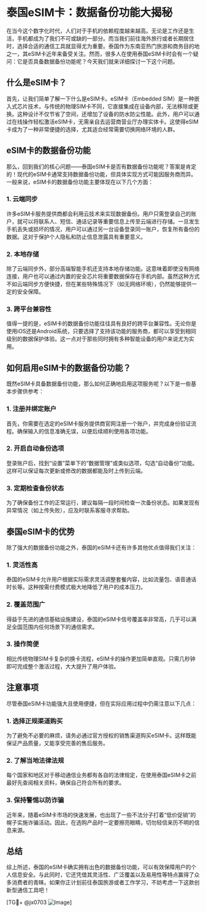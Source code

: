 # 泰国eSIM卡：数据备份功能大揭秘

在当今这个数字化时代，人们对于手机的依赖程度越来越高。无论是工作还是生活，手机都成为了我们不可或缺的一部分。而当我们前往海外旅行或者长期居住时，选择合适的通信工具就显得尤为重要。泰国作为东南亚热门旅游和商务目的地之一，其eSIM卡近年来备受关注。然而，很多人在使用泰国eSIM卡时会有一个疑问：它是否具备数据备份功能呢？今天我们就来详细探讨一下这个问题。

## 什么是eSIM卡？

首先，让我们简单了解一下什么是eSIM卡。eSIM卡（Embedded SIM）是一种嵌入式芯片技术，与传统的物理SIM卡不同，它直接集成在设备内部，无法移除或更换。这种设计不仅节省了空间，还增加了设备的防水防尘性能。此外，用户可以通过在线操作轻松激活eSIM卡，无需亲自去运营商营业厅办理实体卡。这使得eSIM卡成为了一种非常便捷的选择，尤其适合经常需要切换网络环境的人群。

## eSIM卡的数据备份功能

那么，回到我们的核心问题——泰国eSIM卡是否有数据备份功能呢？答案是肯定的！现代的eSIM卡通常支持数据备份功能，但具体实现方式可能因服务商而异。一般来说，eSIM卡的数据备份功能主要体现在以下几个方面：

### 1. **云端同步**
许多eSIM卡服务提供商都会利用云技术来实现数据备份。用户只需登录自己的账户，就可以将联系人、短信、通话记录等重要信息上传至云端进行存储。一旦发生手机丢失或损坏的情况，用户可以通过另一台设备登录同一账户，恢复所有备份的数据。这对于保护个人隐私和防止信息泄露具有重要意义。

### 2. **本地存储**
除了云端同步外，部分高端智能手机还支持本地存储功能。这意味着即使没有网络连接，用户也可以通过内置的安全芯片将重要数据保存在手机内部。虽然这种方式不如云端同步方便快捷，但在某些特殊情况下（如无网络环境），仍然能够提供一定的安全保障。

### 3. **跨平台兼容性**
值得一提的是，eSIM卡的数据备份功能往往具有良好的跨平台兼容性。无论你是使用iOS还是Android系统，只要选择了支持该功能的服务商，都可以享受到相同级别的数据保护体验。这一点对于那些同时拥有多种智能设备的用户来说尤为实用。

## 如何启用eSIM卡的数据备份功能？

既然eSIM卡具备数据备份功能，那么如何正确地启用这项服务呢？以下是一些基本步骤供参考：

### 1. **注册并绑定账户**
首先，你需要在选定的eSIM卡服务提供商官网注册一个账户，并完成身份验证流程。确保输入的信息准确无误，以便后续顺利使用各项功能。

### 2. **开启自动备份选项**
登录账户后，找到“设置”菜单下的“数据管理”或类似选项，勾选“自动备份”功能。这样可以保证每次更新或修改的数据都能及时上传到云端。

### 3. **定期检查备份状态**
为了确保备份工作的正常运行，建议每隔一段时间检查一次备份状态。如果发现有异常情况（如上传失败），应及时联系客服寻求帮助。

## 泰国eSIM卡的优势

除了强大的数据备份功能之外，泰国的eSIM卡还有许多其他优点值得我们关注：

### 1. **灵活性高**
泰国的eSIM卡允许用户根据实际需求灵活调整套餐内容，比如流量包、语音通话时长等。这种按需付费模式极大地降低了用户的成本压力。

### 2. **覆盖范围广**
得益于先进的通信基础设施建设，泰国的eSIM卡信号覆盖率非常高，几乎可以满足全国范围内任何场景下的通信需求。

### 3. **操作简便**
相比传统物理SIM卡复杂的换卡流程，eSIM卡的操作更加简单直观。只需几秒钟即可完成整个激活过程，大大提升了用户体验。

## 注意事项

尽管泰国eSIM卡功能强大且使用便捷，但在实际应用过程中仍需注意以下几点：

### 1. **选择正规渠道购买**
为了避免不必要的麻烦，请务必通过官方授权的销售渠道购买eSIM卡。这样既能保证产品质量，又能享受完善的售后服务。

### 2. **了解当地法律法规**
每个国家和地区对于移动通信业务都有各自的法律规定，在使用泰国eSIM卡之前最好先查阅相关资料，确保自己符合所有的要求。

### 3. **保持警惕以防诈骗**
近年来，随着eSIM卡市场的快速发展，也出现了一些不法分子打着“低价促销”的幌子实施诈骗活动。因此，在选购产品时一定要擦亮眼睛，切勿轻信来历不明的信息来源。

## 总结

综上所述，泰国的eSIM卡确实拥有出色的数据备份功能，可以有效保障用户的个人信息安全。与此同时，它还凭借其灵活性、广泛覆盖以及易用性等特点赢得了众多消费者的青睐。如果你正计划前往泰国旅游或者工作学习，不妨考虑一下这款创新型通信工具吧！

[TG💪+ @jx0703 ![Image](https://github.com/user-attachments/assets/dbca1d08-cadb-493c-b0ec-ad6f7a83f270)]